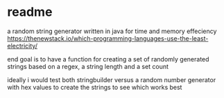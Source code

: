 # readme
a random string generator written in java for time and memory effeciency https://thenewstack.io/which-programming-languages-use-the-least-electricity/

end goal is to have a function for creating a set of randomly generated strings based on a regex, a string length and a set count

ideally i would test both stringbuilder versus a random number generator with hex values to create the strings to see which works best